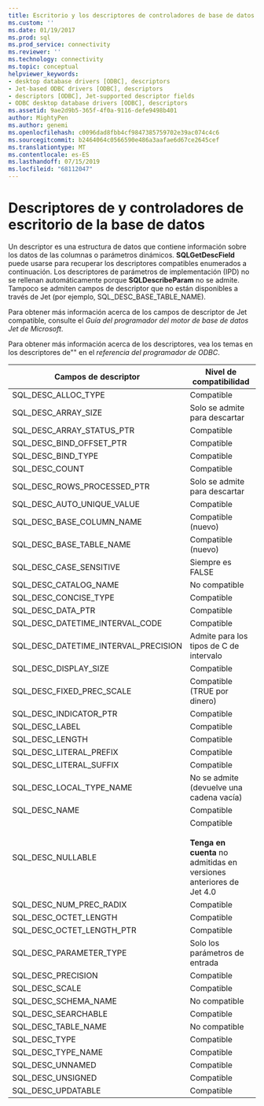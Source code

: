 ```yaml
---
title: Escritorio y los descriptores de controladores de base de datos | Microsoft Docs
ms.custom: ''
ms.date: 01/19/2017
ms.prod: sql
ms.prod_service: connectivity
ms.reviewer: ''
ms.technology: connectivity
ms.topic: conceptual
helpviewer_keywords:
- desktop database drivers [ODBC], descriptors
- Jet-based ODBC drivers [ODBC], descriptors
- descriptors [ODBC], Jet-supported descriptor fields
- ODBC desktop database drivers [ODBC], descriptors
ms.assetid: 9ae2d9b5-365f-4f0a-9116-defe9498b401
author: MightyPen
ms.author: genemi
ms.openlocfilehash: c0096dad8fbb4cf9847385759702e39ac074c4c6
ms.sourcegitcommit: b2464064c0566590e486a3aafae6d67ce2645cef
ms.translationtype: MT
ms.contentlocale: es-ES
ms.lasthandoff: 07/15/2019
ms.locfileid: "68112047"
---
```

# <a name="descriptors-and-desktop-database-drivers"></a>Descriptores de y controladores de escritorio de la base de datos
Un descriptor es una estructura de datos que contiene información sobre los datos de las columnas o parámetros dinámicos. **SQLGetDescField** puede usarse para recuperar los descriptores compatibles enumerados a continuación. Los descriptores de parámetros de implementación (IPD) no se rellenan automáticamente porque **SQLDescribeParam** no se admite. Tampoco se admiten campos de descriptor que no están disponibles a través de Jet (por ejemplo, SQL_DESC_BASE_TABLE_NAME).  
  
 Para obtener más información acerca de los campos de descriptor de Jet compatible, consulte el *Guía del programador del motor de base de datos Jet de Microsoft*.  
  
 Para obtener más información acerca de los descriptores, vea los temas en los descriptores de"" en el *referencia del programador de ODBC*.  
  
|Campos de descriptor|Nivel de compatibilidad|  
|-----------------------|-------------------|  
|SQL_DESC_ALLOC_TYPE|Compatible|  
|SQL_DESC_ARRAY_SIZE|Solo se admite para descartar|  
|SQL_DESC_ARRAY_STATUS_PTR|Compatible|  
|SQL_DESC_BIND_OFFSET_PTR|Compatible|  
|SQL_DESC_BIND_TYPE|Compatible|  
|SQL_DESC_COUNT|Compatible|  
|SQL_DESC_ROWS_PROCESSED_PTR|Solo se admite para descartar|  
|SQL_DESC_AUTO_UNIQUE_VALUE|Compatible|  
|SQL_DESC_BASE_COLUMN_NAME|Compatible (nuevo)|  
|SQL_DESC_BASE_TABLE_NAME|Compatible (nuevo)|  
|SQL_DESC_CASE_SENSITIVE|Siempre es FALSE|  
|SQL_DESC_CATALOG_NAME|No compatible|  
|SQL_DESC_CONCISE_TYPE|Compatible|  
|SQL_DESC_DATA_PTR|Compatible|  
|SQL_DESC_DATETIME_INTERVAL_CODE|Compatible|  
|SQL_DESC_DATETIME_INTERVAL_PRECISION|Admite para los tipos de C de intervalo|  
|SQL_DESC_DISPLAY_SIZE|Compatible|  
|SQL_DESC_FIXED_PREC_SCALE|Compatible (TRUE por dinero)|  
|SQL_DESC_INDICATOR_PTR|Compatible|  
|SQL_DESC_LABEL|Compatible|  
|SQL_DESC_LENGTH|Compatible|  
|SQL_DESC_LITERAL_PREFIX|Compatible|  
|SQL_DESC_LITERAL_SUFFIX|Compatible|  
|SQL_DESC_LOCAL_TYPE_NAME|No se admite (devuelve una cadena vacía)|  
|SQL_DESC_NAME|Compatible|  
|SQL_DESC_NULLABLE|Compatible<br /><br /> **Tenga en cuenta** no admitidas en versiones anteriores de Jet 4.0|  
|SQL_DESC_NUM_PREC_RADIX|Compatible|  
|SQL_DESC_OCTET_LENGTH|Compatible|  
|SQL_DESC_OCTET_LENGTH_PTR|Compatible|  
|SQL_DESC_PARAMETER_TYPE|Solo los parámetros de entrada|  
|SQL_DESC_PRECISION|Compatible|  
|SQL_DESC_SCALE|Compatible|  
|SQL_DESC_SCHEMA_NAME|No compatible|  
|SQL_DESC_SEARCHABLE|Compatible|  
|SQL_DESC_TABLE_NAME|No compatible|  
|SQL_DESC_TYPE|Compatible|  
|SQL_DESC_TYPE_NAME|Compatible|  
|SQL_DESC_UNNAMED|Compatible|  
|SQL_DESC_UNSIGNED|Compatible|  
|SQL_DESC_UPDATABLE|Compatible|
